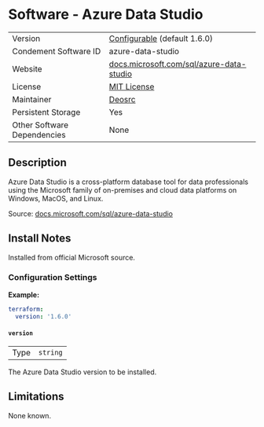 # Software - Azure Data Studio

|                             |                                                                                              |
| --------------------------- | -------------------------------------------------------------------------------------------- |
| Version                     | [Configurable](#version) (default 1.6.0)                                                     |
| Condement Software ID       | azure-data-studio                                                                            |
| Website                     | [docs.microsoft.com/sql/azure-data-studio](https://docs.microsoft.com/sql/azure-data-studio) |
| License                     | [MIT License](https://github.com/microsoft/sqltoolsservice/blob/master/license.txt)          |
| Maintainer                  | [Deosrc](https://github.com/deosrc)                                                          |
| Persistent Storage          | Yes                                                                                          |
| Other Software Dependencies | None                                                                                         |

## Description

Azure Data Studio is a cross-platform database tool for data professionals using the Microsoft family of on-premises
and cloud data platforms on Windows, MacOS, and Linux.

Source: [docs.microsoft.com/sql/azure-data-studio](https://docs.microsoft.com/sql/azure-data-studio)

## Install Notes

Installed from official Microsoft source.

### Configuration Settings

**Example:**

```yaml
terraform:
  version: '1.6.0'
```

#### `version`

|      |          |
| ---- | -------- |
| Type | `string` |

The Azure Data Studio version to be installed.

## Limitations

None known.

